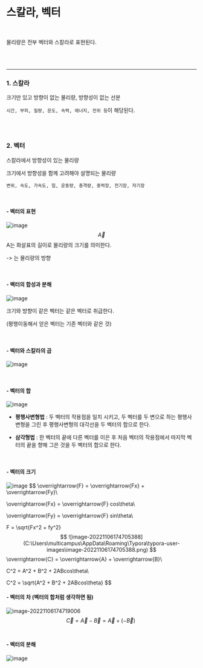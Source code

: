 # 스칼라, 벡터

<br>

물리량은 전부 벡터와 스칼라로 표현된다.

<br>

<br>

---

### 1. 스칼라

크기만 있고 방향이 없는 물리량, 방향성이 없는 선분

`시간, 부피, 질량, 온도, 속력, 에너지, 전위 등`이 해당된다.

<br>

<br>

### 2. 벡터

스칼라에서 방향성이 있는 물리량

크기에서 방향성을 함께 고려해야 설명되는 물리량

`변위, 속도, 가속도, 힘, 운동량, 충격량, 중력장, 전기장, 자기장`

<br>

#### - 벡터의 표현



![image](https://user-images.githubusercontent.com/89068148/200156044-8727c087-d354-4157-acdb-c0b7e2dd64aa.png)
$$
\overrightarrow{A}
$$
A는 화살표의 길이로 물리량의 크기를 의미한다.

-> 는 물리량의 방향

<br>

#### - 벡터의 합성과 분해

![image](https://user-images.githubusercontent.com/89068148/200156394-29bdc5d7-6184-438d-8fbc-bd319f0ef2c4.png)

크기와 방향이 같은 벡터는 같은 벡터로 취급한다.

(평행이동해서 얻은 벡터는 기존 벡터와 같은 것)

<br>

#### - 벡터와 스칼라의 곱

![image](https://user-images.githubusercontent.com/89068148/200156511-c91c57f9-a3a2-4a53-a81a-9998106b19e0.png)

<br>

#### - 벡터의 합

![image](https://user-images.githubusercontent.com/89068148/200156500-dceb2e50-b961-4900-9810-a53b13adb942.png)

- **평행사변형법** : 두 벡터의 작용점을 일치 시키고, 두 벡터를 두 변으로 하는 평행사변형을 그린 후 평행사변형의 대각선을 두 벡터의 합으로 한다.

- **삼각형법** : 한 벡터의 끝에 다른 벡터를 이은 후 처음 벡터의 작용점에서 마지막 벡터의 끝을 향해 그은 것을 두 벡터의 합으로 한다.

<br>

#### - 벡터의 크기

![image](https://user-images.githubusercontent.com/89068148/200156680-f7354f4a-cc8c-4073-a27f-8b349e5737a2.png)
$$
\overrightarrow{F} = \overrightarrow{Fx} + \overrightarrow{Fy}\\

\overrightarrow{Fx} = \overrightarrow{F} cos\theta\\

\overrightarrow{Fy} = \overrightarrow{F} sin\theta\\

F = \sqrt{Fx^2 + fy^2}
$$
![image-20221106174705388](C:\Users\multicampus\AppData\Roaming\Typora\typora-user-images\image-20221106174705388.png)
$$
\overrightarrow{C} = \overrightarrow{A} + \overrightarrow{B}\\

C^2 = A^2 + B^2 + 2ABcos\theta\\

C^2 = \sqrt{A^2 + B^2 + 2ABcos\theta}
$$
<br>

#### - 벡터의 차 (벡터의 합처럼 생각하면 됨)

![image-20221106174719006](C:\Users\multicampus\AppData\Roaming\Typora\typora-user-images\image-20221106174719006.png)
$$
\overrightarrow{C} = \overrightarrow{A} - \overrightarrow{B} = \overrightarrow{A} + (-\overrightarrow{B})\
$$
<br>

#### - 벡터의 분해

![image](https://user-images.githubusercontent.com/89068148/200161967-50ba9e6d-b6da-43f4-b66c-6d32aa198dd6.png)